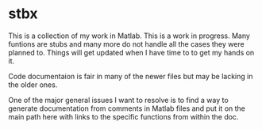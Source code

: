 # stbx
This is a collection of my work in Matlab. This is a work in progress. Many funtions are stubs and many more do not handle all the cases they were planned to. Things will get updated when I have time to to get my hands on it.

Code documentaion is fair in many of the newer files but may be lacking in the older ones.

One of the major general issues I want to resolve is to find a way to generate documentation from comments in Matlab files and put it on the main path here with links to the specific functions from within the doc. 
